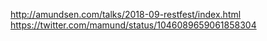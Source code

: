 
http://amundsen.com/talks/2018-09-restfest/index.html
https://twitter.com/mamund/status/1046089659061858304
